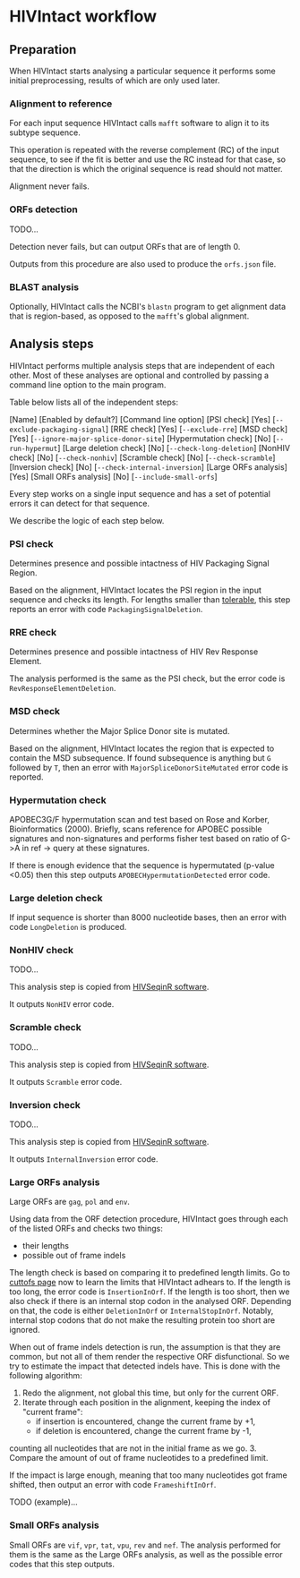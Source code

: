 
# HIVIntact workflow

## Preparation

When HIVIntact starts analysing a particular sequence it performs some initial preprocessing,
results of which are only used later.

### Alignment to reference

For each input sequence HIVIntact calls `mafft` software to align it to its subtype sequence.

This operation is repeated with the reverse complement (RC) of the input sequence,
to see if the fit is better and use the RC instead for that case,
so that the direction is which the original sequence is read should not matter.

Alignment never fails.

### ORFs detection

TODO...

Detection never fails, but can output ORFs that are of length 0.

Outputs from this procedure are also used to produce the `orfs.json` file.

### BLAST analysis

Optionally, HIVIntact calls the NCBI's `blastn` program to get alignment data that is region-based,
as opposed to the `mafft`'s global alignment.

## Analysis steps

HIVIntact performs multiple analysis steps that are independent of each other.
Most of these analyses are optional and controlled by passing a command line option to the main program.

Table below lists all of the independent steps:

   [Name]                      [Enabled by default?] [Command line option]
   [PSI check]                 [Yes]                 [`--exclude-packaging-signal`]
   [RRE check]                 [Yes]                 [`--exclude-rre`]
   [MSD check]                 [Yes]                 [`--ignore-major-splice-donor-site`]
   [Hypermutation check]       [No]                  [`--run-hypermut`]
   [Large deletion check]      [No]                  [`--check-long-deletion`]
   [NonHIV check]              [No]                  [`--check-nonhiv`]
   [Scramble check]            [No]                  [`--check-scramble`]
   [Inversion check]           [No]                  [`--check-internal-inversion`]
   [Large ORFs analysis]       [Yes]
   [Small ORFs analysis]       [No]                  [`--include-small-orfs`]

Every step works on a single input sequence and has a set of potential errors it can detect for that sequence.

We describe the logic of each step below.

### PSI check

Determines presence and possible intactness of HIV Packaging Signal Region.

Based on the alignment, HIVIntact locates the PSI region in the input sequence and checks its length.
For lengths smaller than [tolerable](cuttofs.md), this step reports an error with code `PackagingSignalDeletion`.

### RRE check

Determines presence and possible intactness of HIV Rev Response Element.

The analysis performed is the same as the PSI check, but the error code is `RevResponseElementDeletion`.

### MSD check

Determines whether the Major Splice Donor site is mutated.

Based on the alignment, HIVIntact locates the region that is expected to contain the MSD subsequence.
If found subsequence is anything but `G` followed by `T`,
then an error with `MajorSpliceDonorSiteMutated` error code is reported.

### Hypermutation check

APOBEC3G/F hypermutation scan and test based on Rose and Korber, Bioinformatics (2000).
Briefly, scans reference for APOBEC possible signatures and non-signatures and performs
fisher test based on ratio of G->A in ref -> query at these signatures.

If there is enough evidence that the sequence is hypermutated (p-value <0.05)
then this step outputs `APOBECHypermutationDetected` error code.

### Large deletion check

If input sequence is shorter than 8000 nucleotide bases,
then an error with code `LongDeletion` is produced.

### NonHIV check

TODO...

This analysis step is copied from [HIVSeqinR software](https://github.com/guineverelee/HIVSeqinR).

It outputs `NonHIV` error code.

### Scramble check

TODO...

This analysis step is copied from [HIVSeqinR software](https://github.com/guineverelee/HIVSeqinR).

It outputs `Scramble` error code.

### Inversion check

TODO...

This analysis step is copied from [HIVSeqinR software](https://github.com/guineverelee/HIVSeqinR).

It outputs `InternalInversion` error code.

### Large ORFs analysis

Large ORFs are `gag`, `pol` and `env`.

Using data from the ORF detection procedure,
HIVIntact goes through each of the listed ORFs and checks two things:

- their lengths
- possible out of frame indels

The length check is based on comparing it to predefined length limits.
Go to [cuttofs page](cutoffs.md) now to learn the limits that HIVIntact adhears to.
If the length is too long, the error code is `InsertionInOrf`.
If the length is too short, then we also check if there is an internal stop codon in the analysed ORF.
Depending on that, the code is either `DeletionInOrf` or `InternalStopInOrf`.
Notably, internal stop codons that do not make the resulting protein too short are ignored.

When out of frame indels detection is run, the assumption is that they are common,
but not all of them render the respective ORF disfunctional.
So we try to estimate the impact that detected indels have.
This is done with the following algorithm:

1. Redo the alignment, not global this time, but only for the current ORF.
2. Iterate through each position in the alignment, keeping the index of "current frame":
   - if insertion is encountered, change the current frame by +1,
   - if deletion is encountered, change the current frame by -1,

  counting all nucleotides that are not in the initial frame as we go.
3. Compare the amount of out of frame nucleotides to a predefined limit.

If the impact is large enough, meaning that too many nucleotides got frame shifted,
then output an error with code `FrameshiftInOrf`.

TODO (example)...

### Small ORFs analysis

Small ORFs are `vif`, `vpr`, `tat`, `vpu`, `rev` and `nef`.
The analysis performed for them is the same as the Large ORFs analysis,
as well as the possible error codes that this step outputs.
